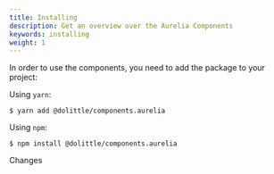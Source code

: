 ```yaml
---
title: Installing
description: Get an overview over the Aurelia Components
keywords: installing
weight: 1
---
```

In order to use the components, you need to add the package to your project:

Using `yarn`:

```shell
$ yarn add @dolittle/components.aurelia
```

Using `npm`:

```shell
$ npm install @dolittle/components.aurelia
```
Changes
